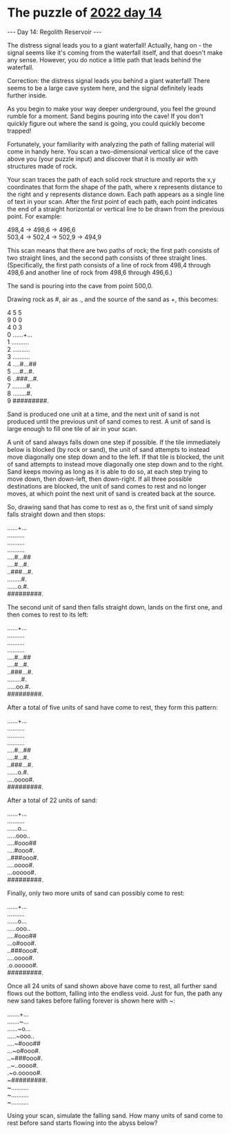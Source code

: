 # The puzzle of [2022 day 14](https://adventofcode.com/2022/day/14)

--- Day 14: Regolith Reservoir ---

The distress signal leads you to a giant waterfall! Actually, hang on - the signal seems like it's coming from the waterfall itself, and that doesn't make any sense. However, you do notice a little path that leads behind the waterfall.

Correction: the distress signal leads you behind a giant waterfall! There seems to be a large cave system here, and the signal definitely leads further inside.

As you begin to make your way deeper underground, you feel the ground rumble for a moment. Sand begins pouring into the cave! If you don't quickly figure out where the sand is going, you could quickly become trapped!

Fortunately, your familiarity with analyzing the path of falling material will come in handy here. You scan a two-dimensional vertical slice of the cave above you (your puzzle input) and discover that it is mostly air with structures made of rock.

Your scan traces the path of each solid rock structure and reports the x,y coordinates that form the shape of the path, where x represents distance to the right and y represents distance down. Each path appears as a single line of text in your scan. After the first point of each path, each point indicates the end of a straight horizontal or vertical line to be drawn from the previous point. For example:

498,4 -> 498,6 -> 496,6\
503,4 -> 502,4 -> 502,9 -> 494,9

This scan means that there are two paths of rock; the first path consists of two straight lines, and the second path consists of three straight lines. (Specifically, the first path consists of a line of rock from 498,4 through 498,6 and another line of rock from 498,6 through 496,6.)

The sand is pouring into the cave from point 500,0.

Drawing rock as #, air as ., and the source of the sand as +, this becomes:

4     5  5\
  9     0  0\
  4     0  3\
0 ......+...\
1 ..........\
2 ..........\
3 ..........\
4 ....#...##\
5 ....#...#.\
6 ..###...#.\
7 ........#.\
8 ........#.\
9 #########.

Sand is produced one unit at a time, and the next unit of sand is not produced until the previous unit of sand comes to rest. A unit of sand is large enough to fill one tile of air in your scan.

A unit of sand always falls down one step if possible. If the tile immediately below is blocked (by rock or sand), the unit of sand attempts to instead move diagonally one step down and to the left. If that tile is blocked, the unit of sand attempts to instead move diagonally one step down and to the right. Sand keeps moving as long as it is able to do so, at each step trying to move down, then down-left, then down-right. If all three possible destinations are blocked, the unit of sand comes to rest and no longer moves, at which point the next unit of sand is created back at the source.

So, drawing sand that has come to rest as o, the first unit of sand simply falls straight down and then stops:

......+...\
..........\
..........\
..........\
....#...##\
....#...#.\
..###...#.\
........#.\
......o.#.\
#########.

The second unit of sand then falls straight down, lands on the first one, and then comes to rest to its left:

......+...\
..........\
..........\
..........\
....#...##\
....#...#.\
..###...#.\
........#.\
.....oo.#.\
#########.

After a total of five units of sand have come to rest, they form this pattern:

......+...\
..........\
..........\
..........\
....#...##\
....#...#.\
..###...#.\
......o.#.\
....oooo#.\
#########.

After a total of 22 units of sand:

......+...\
..........\
......o...\
.....ooo..\
....#ooo##\
....#ooo#.\
..###ooo#.\
....oooo#.\
...ooooo#.\
#########.

Finally, only two more units of sand can possibly come to rest:

......+...\
..........\
......o...\
.....ooo..\
....#ooo##\
...o#ooo#.\
..###ooo#.\
....oooo#.\
.o.ooooo#.\
#########.

Once all 24 units of sand shown above have come to rest, all further sand flows out the bottom, falling into the endless void. Just for fun, the path any new sand takes before falling forever is shown here with ~:

.......+...\
.......~...\
......~o...\
.....~ooo..\
....~#ooo##\
...~o#ooo#.\
..~###ooo#.\
..~..oooo#.\
.~o.ooooo#.\
~#########.\
~..........\
~..........\
~..........

Using your scan, simulate the falling sand. How many units of sand come to rest before sand starts flowing into the abyss below?